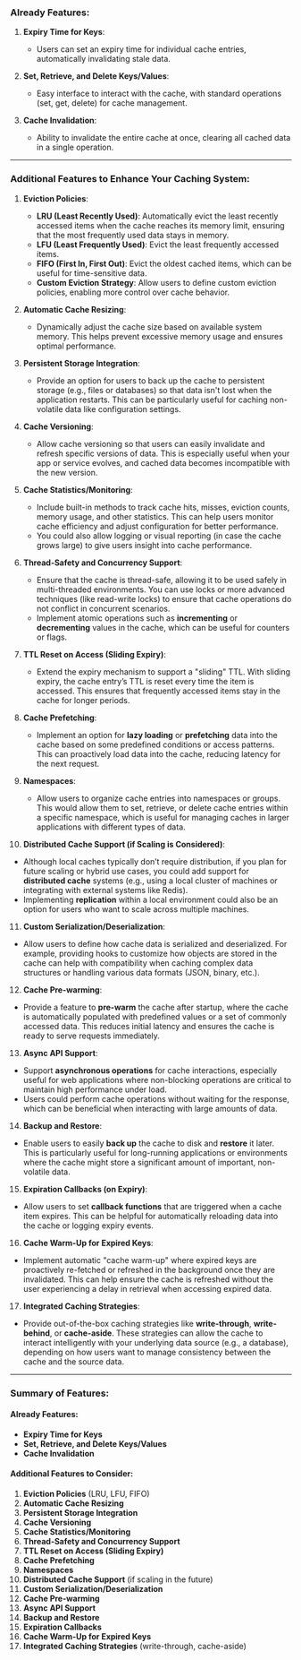 ### **Already Features**:
1. **Expiry Time for Keys**:
   - Users can set an expiry time for individual cache entries, automatically invalidating stale data.

2. **Set, Retrieve, and Delete Keys/Values**:
   - Easy interface to interact with the cache, with standard operations (set, get, delete) for cache management.

3. **Cache Invalidation**:
   - Ability to invalidate the entire cache at once, clearing all cached data in a single operation.

---

### **Additional Features to Enhance Your Caching System**:

1. **Eviction Policies**:
   - **LRU (Least Recently Used)**: Automatically evict the least recently accessed items when the cache reaches its memory limit, ensuring that the most frequently used data stays in memory.
   - **LFU (Least Frequently Used)**: Evict the least frequently accessed items.
   - **FIFO (First In, First Out)**: Evict the oldest cached items, which can be useful for time-sensitive data.
   - **Custom Eviction Strategy**: Allow users to define custom eviction policies, enabling more control over cache behavior.

2. **Automatic Cache Resizing**:
   - Dynamically adjust the cache size based on available system memory. This helps prevent excessive memory usage and ensures optimal performance.
   
3. **Persistent Storage Integration**:
   - Provide an option for users to back up the cache to persistent storage (e.g., files or databases) so that data isn't lost when the application restarts. This can be particularly useful for caching non-volatile data like configuration settings.

4. **Cache Versioning**:
   - Allow cache versioning so that users can easily invalidate and refresh specific versions of data. This is especially useful when your app or service evolves, and cached data becomes incompatible with the new version.

5. **Cache Statistics/Monitoring**:
   - Include built-in methods to track cache hits, misses, eviction counts, memory usage, and other statistics. This can help users monitor cache efficiency and adjust configuration for better performance.
   - You could also allow logging or visual reporting (in case the cache grows large) to give users insight into cache performance.

6. **Thread-Safety and Concurrency Support**:
   - Ensure that the cache is thread-safe, allowing it to be used safely in multi-threaded environments. You can use locks or more advanced techniques (like read-write locks) to ensure that cache operations do not conflict in concurrent scenarios.
   - Implement atomic operations such as **incrementing** or **decrementing** values in the cache, which can be useful for counters or flags.

7. **TTL Reset on Access (Sliding Expiry)**:
   - Extend the expiry mechanism to support a "sliding" TTL. With sliding expiry, the cache entry’s TTL is reset every time the item is accessed. This ensures that frequently accessed items stay in the cache for longer periods.

8. **Cache Prefetching**:
   - Implement an option for **lazy loading** or **prefetching** data into the cache based on some predefined conditions or access patterns. This can proactively load data into the cache, reducing latency for the next request.

9. **Namespaces**:
   - Allow users to organize cache entries into namespaces or groups. This would allow them to set, retrieve, or delete cache entries within a specific namespace, which is useful for managing caches in larger applications with different types of data.

10. **Distributed Cache Support (if Scaling is Considered)**:
   - Although local caches typically don’t require distribution, if you plan for future scaling or hybrid use cases, you could add support for **distributed cache** systems (e.g., using a local cluster of machines or integrating with external systems like Redis).
   - Implementing **replication** within a local environment could also be an option for users who want to scale across multiple machines.

11. **Custom Serialization/Deserialization**:
   - Allow users to define how cache data is serialized and deserialized. For example, providing hooks to customize how objects are stored in the cache can help with compatibility when caching complex data structures or handling various data formats (JSON, binary, etc.).

12. **Cache Pre-warming**:
   - Provide a feature to **pre-warm** the cache after startup, where the cache is automatically populated with predefined values or a set of commonly accessed data. This reduces initial latency and ensures the cache is ready to serve requests immediately.

13. **Async API Support**:
   - Support **asynchronous operations** for cache interactions, especially useful for web applications where non-blocking operations are critical to maintain high performance under load.
   - Users could perform cache operations without waiting for the response, which can be beneficial when interacting with large amounts of data.

14. **Backup and Restore**:
   - Enable users to easily **back up** the cache to disk and **restore** it later. This is particularly useful for long-running applications or environments where the cache might store a significant amount of important, non-volatile data.

15. **Expiration Callbacks (on Expiry)**:
   - Allow users to set **callback functions** that are triggered when a cache item expires. This can be helpful for automatically reloading data into the cache or logging expiry events.

16. **Cache Warm-Up for Expired Keys**:
   - Implement automatic "cache warm-up" where expired keys are proactively re-fetched or refreshed in the background once they are invalidated. This can help ensure the cache is refreshed without the user experiencing a delay in retrieval when accessing expired data.

17. **Integrated Caching Strategies**:
   - Provide out-of-the-box caching strategies like **write-through**, **write-behind**, or **cache-aside**. These strategies can allow the cache to interact intelligently with your underlying data source (e.g., a database), depending on how users want to manage consistency between the cache and the source data.

---

### **Summary of Features**:

#### **Already Features**:
- **Expiry Time for Keys**
- **Set, Retrieve, and Delete Keys/Values**
- **Cache Invalidation**

#### **Additional Features to Consider**:
1. **Eviction Policies** (LRU, LFU, FIFO)
2. **Automatic Cache Resizing**
3. **Persistent Storage Integration**
4. **Cache Versioning**
5. **Cache Statistics/Monitoring**
6. **Thread-Safety and Concurrency Support**
7. **TTL Reset on Access (Sliding Expiry)**
8. **Cache Prefetching**
9. **Namespaces**
10. **Distributed Cache Support** (if scaling in the future)
11. **Custom Serialization/Deserialization**
12. **Cache Pre-warming**
13. **Async API Support**
14. **Backup and Restore**
15. **Expiration Callbacks**
16. **Cache Warm-Up for Expired Keys**
17. **Integrated Caching Strategies** (write-through, cache-aside)
